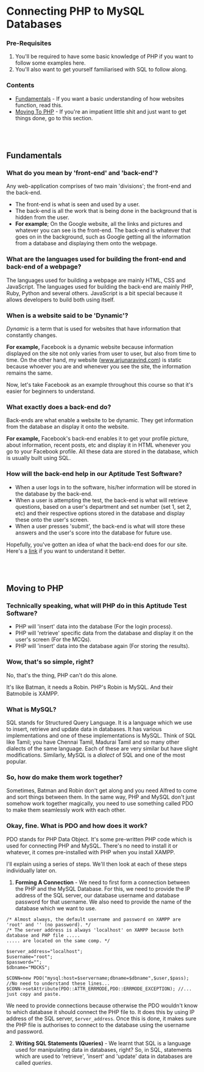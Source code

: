 # Connecting PHP to MySQL Databases

### Pre-Requisites
1. You'll be required to have some basic knowledge of PHP if you want to follow some examples here.
2. You'll also want to get yourself familiarised with SQL to follow along.

### Contents

* [Fundamentals](https://github.com/ForeseTech/HowWhatWhy/blob/master/PHPToMySQLConnections.md#fundamentals) - If you want a basic understanding of how websites function, read this.
* [Moving To PHP](https://github.com/ForeseTech/HowWhatWhy/blob/master/PHPToMySQLConnections.md#fundamentals) - If you're an impatient little shit and just want to get things done, go to this section.

<br><br>

## Fundamentals

### What do you mean by 'front-end' and 'back-end'?

Any web-application comprises of two main 'divisions'; the front-end and the back-end.

* The front-end is what is seen and used by a user.
* The back-end is all the work that is being done in the background that is hidden from the user.
* **For example**; On the Google website, all the links and pictures and whatever you can see is the front-end. The back-end is whatever that goes on in the background, such as Google getting all the information from a database and displaying them onto the webpage.

### What are the languages used for building the front-end and back-end of a webpage?

The languages used for building a webpage are mainly HTML, CSS and JavaScript. The languages used for building the back-end are mainly PHP, Ruby, Python and several others. JavaScript is a bit special because it allows developers to build both using itself.

### When is a website said to be 'Dynamic'?

*Dynamic* is a term that is used for websites that have information that constantly changes. 

  **For example,** Facebook is a dynamic website because information displayed on the site not only varies from user to user, but also from time to time. On the other hand, my website (www.arjunaravind.com) is static because whoever you are and whenever you see the site, the information remains the same.

Now, let's take Facebook as an example throughout this course so that it's easier for beginners to understand.

### What exactly does a back-end do?

Back-ends are what enable a website to be dynamic. They get information from the database an display it onto the website. 

**For example,** Facebook's back-end enables it to get your profile picture, about information, recent posts, etc and display it in HTML whenever you go to your Facebook profile. All these data are stored in the database, which is usually built using SQL.

### How will the back-end help in our Aptitude Test Software?

* When a user logs in to the software, his/her information will be stored in the database by the back-end. 
* When a user is attempting the test, the back-end is what will retrieve questions, based on a user's department and set number (set 1, set 2, etc) and their respective options stored in the database and display these onto the user's screen.
* When a user presses 'submit', the back-end is what will store these answers and the user's score into the database for future use.

Hopefully, you've gotten an idea of what the back-end does for our site. Here's a [link](https://careerfoundry.com/en/blog/web-development/whats-the-difference-between-frontend-and-backend/) if you want to understand it better.

<br><br>

## Moving to PHP

### Technically speaking, what will PHP do in this Aptitude Test Software?

* PHP will 'insert' data into the database (For the login process).
* PHP will 'retrieve' specific data from the database and display it on the user's screen (For the MCQs).
* PHP will 'insert' data into the database again (For storing the results).

### Wow, that's so simple, right?

No, that's the thing, PHP can't do this alone.

It's like Batman, it needs a Robin.
PHP's Robin is MySQL. And their Batmobile is XAMPP.

### What is MySQL?

SQL stands for Structured Query Language. It is a language which we use to insert, retrieve and update data in databases. It has various implementations and one of these implementations is MySQL. Think of SQL like Tamil; you have Chennai Tamil, Madurai Tamil and so many other dialects of the same language. Each of these are very similar but have slight modifications. Similarly, MySQL is a *dialect* of SQL and one of the most popular.

### So, how do make them work together?

Sometimes, Batman and Robin don't get along and you need Alfred to come and sort things between them. In the same way, PHP and MySQL don't just somehow work together magically, you need to use something called PDO to make them seamlessly work with each other.

### Okay, fine. What is PDO and how does it work?

PDO stands for PHP Data Object. It's some pre-written PHP code which is used for connecting PHP and MySQL. There's no need to install it or whatever, it comes pre-installed with PHP when you install XAMPP.

I'll explain using a series of steps. We'll then look at each of these steps individually later on.

1. **Forming A Connection** - We need to first form a connection between the PHP and the MySQL Database. For this, we need to provide the IP address of the SQL server, our database username and database password for that username. We also need to provide the name of the database which we want to use.

```
/* Almost always, the default username and password on XAMPP are 'root' and '' (no password). */
/* The server address is always 'localhost' on XAMPP because both database and PHP file .....
..... are located on the same comp. */

$server_address="localhost";
$username="root";
$password="";
$dbname="MOCKS";

$CONN=new PDO("mysql:host=$servername;dbname=$dbname",$user,$pass); //No need to understand these lines...
$CONN->setAttribute(PDO::ATTR_ERRMODE,PDO::ERRMODE_EXCEPTION); //... just copy and paste.
```

We need to provide connections because otherwise the PDO wouldn't know to which database it should connect the PHP file to. It does this by using IP address of the SQL server, ```$erver_address```. Once this is done, it makes sure the PHP file is authorises to connect to the database using the username and password.

2. **Writing SQL Statements (Queries)** - We learnt that SQL is a language used for manipulating data in databases, right? So, in SQL, statements which are used to 'retrieve', 'insert' and 'update' data in databases are called *queries*.
